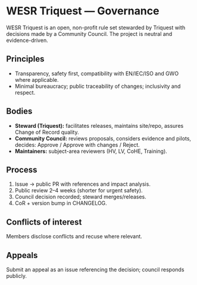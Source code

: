 # WESR Triquest — Governance
WESR Triquest is an open, non-profit rule set stewarded by Triquest with decisions made by a Community Council. The project is neutral and evidence-driven.
## Principles
- Transparency, safety first, compatibility with EN/IEC/ISO and GWO where applicable.
- Minimal bureaucracy; public traceability of changes; inclusivity and respect.
## Bodies
- **Steward (Triquest):** facilitates releases, maintains site/repo, assures Change of Record quality.
- **Community Council:** reviews proposals, considers evidence and pilots, decides: Approve / Approve with changes / Reject.
- **Maintainers:** subject-area reviewers (HV, LV, CoHE, Training).
## Process
1. Issue → public PR with references and impact analysis.
2. Public review 2–4 weeks (shorter for urgent safety).
3. Council decision recorded; steward merges/releases.
4. CoR + version bump in CHANGELOG.
## Conflicts of interest
Members disclose conflicts and recuse where relevant.
## Appeals
Submit an appeal as an issue referencing the decision; council responds publicly.
